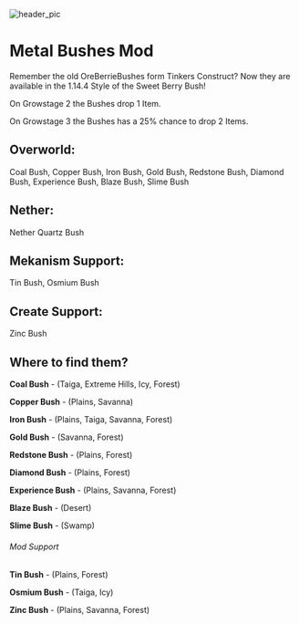 ![header_pic](https://i.imgur.com/vVMv5nL.png)

# Metal Bushes Mod

Remember the old OreBerrieBushes form Tinkers Construct?
Now they are available in the 1.14.4 Style of the Sweet Berry Bush!

On Growstage 2 the Bushes drop 1 Item. 

On Growstage 3 the Bushes has a 25% chance to drop 2 Items.

## Overworld:

Coal Bush, Copper Bush, Iron Bush, Gold Bush, Redstone Bush, Diamond Bush, Experience Bush, Blaze Bush, Slime Bush

## Nether:

Nether Quartz Bush

## Mekanism Support:

Tin Bush, Osmium Bush

## Create Support:

Zinc Bush

## Where to find them?

**Coal Bush** - (Taiga, Extreme Hills, Icy, Forest)

**Copper Bush** - (Plains, Savanna)

**Iron Bush** - (Plains, Taiga, Savanna, Forest)

**Gold Bush** - (Savanna, Forest)

**Redstone Bush** - (Plains, Forest)

**Diamond Bush** - (Plains, Forest)

**Experience Bush** - (Plains, Savanna, Forest)

**Blaze Bush** - (Desert)

**Slime Bush** - (Swamp)


###### Mod Support

**Tin Bush** - (Plains, Forest)

**Osmium Bush** - (Taiga, Icy)

**Zinc Bush** - (Plains, Savanna, Forest) 

